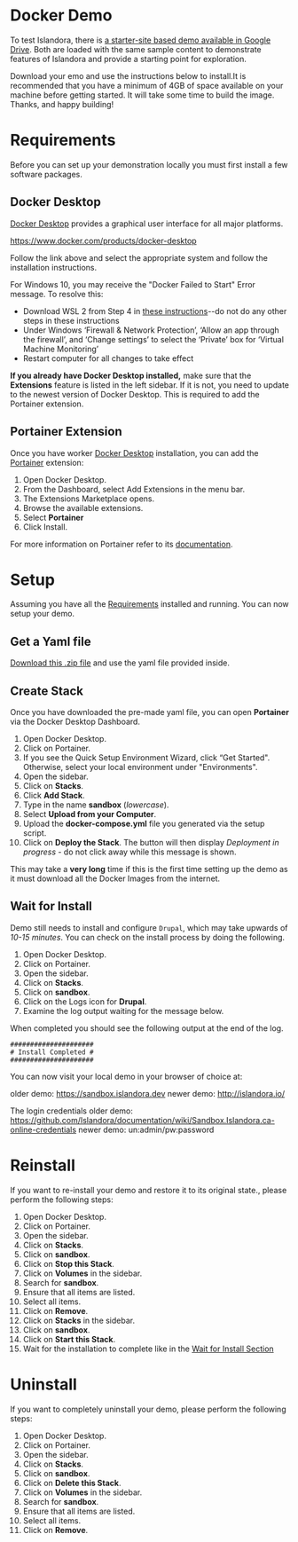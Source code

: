 # Docker Demo

To test Islandora, there is [a starter-site based demo available in Google Drive](https://drive.google.com/file/d/1LrIe12eYAZjD4A8_cqf61RXv7mtMJRHH/view?usp=share_link). Both are loaded with the same sample content to demonstrate
features of Islandora and provide a starting point for exploration. 

Download your emo and use the instructions below to install.It is recommended that you have a minimum of 4GB of space available on your machine before getting started. It will take some time to build the image. Thanks, and happy building!

Requirements
==============================================================

Before you can set up your demonstration locally you must first install a few
software packages.

Docker Desktop
--------------------------------------------------------------

[Docker Desktop](https://www.docker.com/products/docker-desktop) provides a
graphical user interface for all major platforms.

<https://www.docker.com/products/docker-desktop>

Follow the link above and select the appropriate system and follow the
installation instructions.

For Windows 10, you may receive the "Docker Failed to Start" Error message. To resolve this:
    
* Download WSL 2 from Step 4 in [these instructions](https://learn.microsoft.com/en-ca/windows/wsl/install-manual#step-4---download-the-linux-kernel-update-package)--do not do any other steps in these instructions
* Under Windows ‘Firewall & Network Protection’, ‘Allow an app through the firewall’, and ‘Change settings’ to select the ‘Private’ box for ‘Virtual Machine Monitoring’
* Restart computer for all changes to take effect


**If you already have Docker Desktop installed,** make sure that the **Extensions** 
feature is listed in the left sidebar. If it is not, you need to update to the newest 
version of Docker Desktop. This is required to add the Portainer extension.

Portainer Extension
--------------------------------------------------------------

Once you have worker [Docker Desktop](#dockerdesktop) installation, you can add
the [Portainer](https://portainer.io/) extension:

1. Open Docker Desktop.
2. From the Dashboard, select Add Extensions in the menu bar.
3. The Extensions Marketplace opens.
4. Browse the available extensions.
5. Select **Portainer**
6. Click Install.

For more information on Portainer refer to its
[documentation](https://docs.portainer.io/).

Setup
==============================================================

Assuming you have all the [Requirements](#requirements) installed
and running. You can now setup your demo. 

Get a Yaml file
--------------------------------------------------------------
 [Download this .zip file](https://drive.google.com/file/d/1LrIe12eYAZjD4A8_cqf61RXv7mtMJRHH/view?usp=share_link) and use the yaml file provided inside.


Create Stack
--------------------------------------------------------------
Once you have downloaded the pre-made yaml file, you can open **Portainer** via the Docker
Desktop Dashboard. 

1. Open Docker Desktop.
2. Click on Portainer.
3. If you see the Quick Setup Environment Wizard, click “Get Started". Otherwise, select your local environment under "Environments".
4. Open the sidebar.
5. Click on **Stacks**.
6. Click **Add Stack**.
7. Type in the name **sandbox** (_lowercase_).
8. Select **Upload from your Computer**.
9. Upload the **docker-compose.yml** file you generated via the setup script.
10. Click on **Deploy the Stack**. The button will then display _Deployment in progress_  - do not click away while this message is shown.

This may take a **very long** time if this is the first time setting up
the demo as it must download all the Docker Images from the
internet. 


Wait for Install
--------------------------------------------------------------

Demo still needs to install and configure `Drupal`, which may
take upwards of _10-15 minutes_. You can check on the install process by doing
the following.

1. Open Docker Desktop.
2. Click on Portainer.
3. Open the sidebar.
4. Click on **Stacks**.
5. Click on **sandbox**.
6. Click on the Logs icon for **Drupal**.
7. Examine the log output waiting for the message below.

When completed you should see the following output at the end of the log.

```
#####################
# Install Completed #
#####################
```

You can now visit your local demo in your browser of choice at:

older demo: <https://sandbox.islandora.dev>
newer demo: <http://islandora.io/>


The login credentials 
older demo: https://github.com/Islandora/documentation/wiki/Sandbox.Islandora.ca-online-credentials
newer demo: un:admin/pw:password


Reinstall
==============================================================

If you want to re-install your demo and restore it to its original
state., please perform the following steps:

1. Open Docker Desktop.
2. Click on Portainer.
3. Open the sidebar.
4. Click on **Stacks**.
5. Click on **sandbox**.
6. Click on **Stop this Stack**.
7. Click on **Volumes** in the sidebar.
8. Search for **sandbox**.
9. Ensure that all items are listed.
10. Select all items.
11. Click on **Remove**.
12. Click on **Stacks** in the sidebar.
13. Click on **sandbox**.
14. Click on **Start this Stack**.
15. Wait for the installation to complete like in the [Wait for Install Section](#waitforinstall)


Uninstall
==============================================================

If you want to completely uninstall your demo, please perform the
following steps:

1. Open Docker Desktop.
2. Click on Portainer.
3. Open the sidebar.
4. Click on **Stacks**.
5. Click on **sandbox**.
6. Click on **Delete this Stack**.
7. Click on **Volumes** in the sidebar.
8. Search for **sandbox**.
9. Ensure that all items are listed.
10. Select all items.
11. Click on **Remove**.

